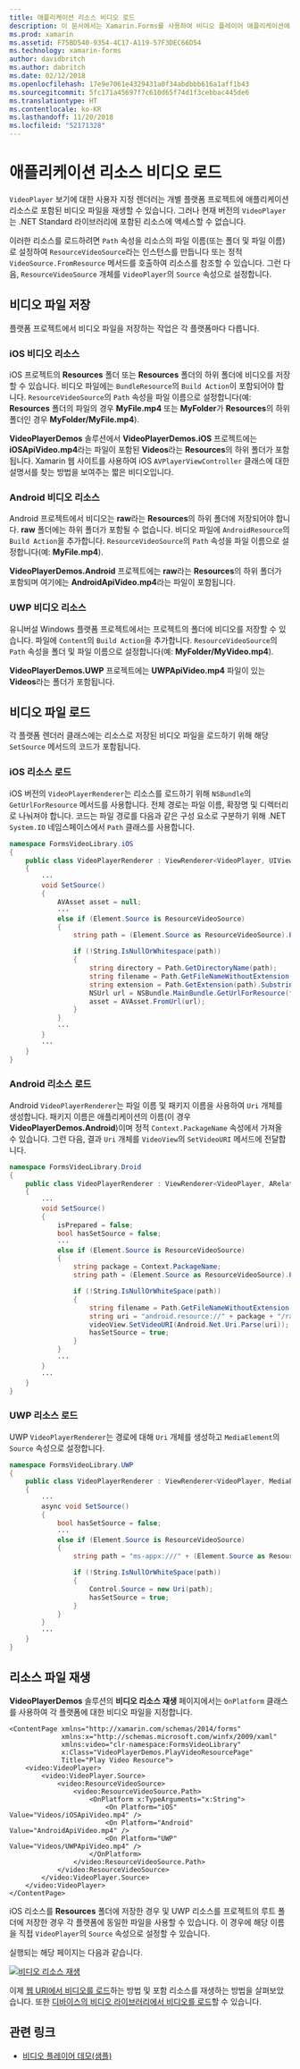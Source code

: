 ```yaml
---
title: 애플리케이션 리소스 비디오 로드
description: 이 문서에서는 Xamarin.Forms를 사용하여 비디오 플레이어 애플리케이션에서 애플리케이션 리소스로 저장된 비디오를 로드하는 방법을 설명합니다.
ms.prod: xamarin
ms.assetid: F75BD540-9354-4C17-A119-57F3DEC66D54
ms.technology: xamarin-forms
author: davidbritch
ms.author: dabritch
ms.date: 02/12/2018
ms.openlocfilehash: 17e9e7061e4329431a0f34abdbbb616a1aff1b43
ms.sourcegitcommit: 5fc171a45697f7c610d65f74d1f3cebbac445de6
ms.translationtype: HT
ms.contentlocale: ko-KR
ms.lasthandoff: 11/20/2018
ms.locfileid: "52171328"
---
```

# <a name="loading-application-resource-videos"></a>애플리케이션 리소스 비디오 로드

`VideoPlayer` 보기에 대한 사용자 지정 렌더러는 개별 플랫폼 프로젝트에 애플리케이션 리소스로 포함된 비디오 파일을 재생할 수 있습니다. 그러나 현재 버전의 `VideoPlayer`는 .NET Standard 라이브러리에 포함된 리소스에 액세스할 수 없습니다.

이러한 리소스를 로드하려면 `Path` 속성을 리소스의 파일 이름(또는 폴더 및 파일 이름)로 설정하여 `ResourceVideoSource`라는 인스턴스를 만듭니다 또는 정적 `VideoSource.FromResource` 메서드를 호출하여 리소스를 참조할 수 있습니다. 그런 다음, `ResourceVideoSource` 개체를 `VideoPlayer`의 `Source` 속성으로 설정합니다.

## <a name="storing-the-video-files"></a>비디오 파일 저장

플랫폼 프로젝트에서 비디오 파일을 저장하는 작업은 각 플랫폼마다 다릅니다.

### <a name="ios-video-resources"></a>iOS 비디오 리소스

iOS 프로젝트의 **Resources** 폴더 또는 **Resources** 폴더의 하위 폴더에 비디오를 저장할 수 있습니다. 비디오 파일에는 `BundleResource`의 `Build Action`이 포함되어야 합니다. `ResourceVideoSource`의 `Path` 속성을 파일 이름으로 설정합니다(예: **Resources** 폴더의 파일의 경우 **MyFile.mp4** 또는 **MyFolder**가 **Resources**의 하위 폴더인 경우 **MyFolder/MyFile.mp4**).

**VideoPlayerDemos** 솔루션에서 **VideoPlayerDemos.iOS** 프로젝트에는 **iOSApiVideo.mp4**라는 파일이 포함된 **Videos**라는 **Resources**의 하위 폴더가 포함됩니다. Xamarin 웹 사이트를 사용하여 iOS `AVPlayerViewController` 클래스에 대한 설명서를 찾는 방법을 보여주는 짧은 비디오입니다.

### <a name="android-video-resources"></a>Android 비디오 리소스

Android 프로젝트에서 비디오는 **raw**라는 **Resources**의 하위 폴더에 저장되어야 합니다. **raw** 폴더에는 하위 폴더가 포함될 수 없습니다. 비디오 파일에 `AndroidResource`의 `Build Action`을 추가합니다. `ResourceVideoSource`의 `Path` 속성을 파일 이름으로 설정합니다(예: **MyFile.mp4**).

**VideoPlayerDemos.Android** 프로젝트에는 **raw**라는 **Resources**의 하위 폴더가 포함되며 여기에는 **AndroidApiVideo.mp4**라는 파일이 포함됩니다.

### <a name="uwp-video-resources"></a>UWP 비디오 리소스

유니버설 Windows 플랫폼 프로젝트에서는 프로젝트의 폴더에 비디오를 저장할 수 있습니다. 파일에 `Content`의 `Build Action`을 추가합니다. `ResourceVideoSource`의 `Path` 속성을 폴더 및 파일 이름으로 설정합니다(예: **MyFolder/MyVideo.mp4**).

**VideoPlayerDemos.UWP** 프로젝트에는 **UWPApiVideo.mp4** 파일이 있는 **Videos**라는 폴더가 포함됩니다.

## <a name="loading-the-video-files"></a>비디오 파일 로드

각 플랫폼 렌더러 클래스에는 리소스로 저장된 비디오 파일을 로드하기 위해 해당 `SetSource` 메서드의 코드가 포함됩니다.

### <a name="ios-resource-loading"></a>iOS 리소스 로드

iOS 버전의 `VideoPlayerRenderer`는 리소스를 로드하기 위해 `NSBundle`의 `GetUrlForResource` 메서드를 사용합니다. 전체 경로는 파일 이름, 확장명 및 디렉터리로 나눠져야 합니다. 코드는 파일 경로를 다음과 같은 구성 요소로 구분하기 위해 .NET `System.IO` 네임스페이스에서 `Path` 클래스를 사용합니다.

```csharp
namespace FormsVideoLibrary.iOS
{
    public class VideoPlayerRenderer : ViewRenderer<VideoPlayer, UIView>
    {
        ···
        void SetSource()
        {
            AVAsset asset = null;
            ···
            else if (Element.Source is ResourceVideoSource)
            {
                string path = (Element.Source as ResourceVideoSource).Path;

                if (!String.IsNullOrWhitespace(path))
                {
                    string directory = Path.GetDirectoryName(path);
                    string filename = Path.GetFileNameWithoutExtension(path);
                    string extension = Path.GetExtension(path).Substring(1);
                    NSUrl url = NSBundle.MainBundle.GetUrlForResource(filename, extension, directory);
                    asset = AVAsset.FromUrl(url);
                }
            }
            ···
        }
        ···
    }
}
```

### <a name="android-resource-loading"></a>Android 리소스 로드

Android `VideoPlayerRenderer`는 파일 이름 및 패키지 이름을 사용하여 `Uri` 개체를 생성합니다. 패키지 이름은 애플리케이션의 이름(이 경우 **VideoPlayerDemos.Android**)이며 정적 `Context.PackageName` 속성에서 가져올 수 있습니다. 그런 다음, 결과 `Uri` 개체를 `VideoView`의 `SetVideoURI` 메서드에 전달합니다.

```csharp
namespace FormsVideoLibrary.Droid
{
    public class VideoPlayerRenderer : ViewRenderer<VideoPlayer, ARelativeLayout>
    {
        ···    
        void SetSource()
        {
            isPrepared = false;
            bool hasSetSource = false;
            ···
            else if (Element.Source is ResourceVideoSource)
            {
                string package = Context.PackageName;
                string path = (Element.Source as ResourceVideoSource).Path;

                if (!String.IsNullOrWhiteSpace(path))
                {
                    string filename = Path.GetFileNameWithoutExtension(path).ToLowerInvariant();
                    string uri = "android.resource://" + package + "/raw/" + filename;
                    videoView.SetVideoURI(Android.Net.Uri.Parse(uri));
                    hasSetSource = true;
                }
            }
            ···
        }
        ···
    }
}
```

### <a name="uwp-resource-loading"></a>UWP 리소스 로드

UWP `VideoPlayerRenderer`는 경로에 대해 `Uri` 개체를 생성하고 `MediaElement`의 `Source` 속성으로 설정합니다.

```csharp
namespace FormsVideoLibrary.UWP
{
    public class VideoPlayerRenderer : ViewRenderer<VideoPlayer, MediaElement>
    {
        ···
        async void SetSource()
        {
            bool hasSetSource = false;
            ···
            else if (Element.Source is ResourceVideoSource)
            {
                string path = "ms-appx:///" + (Element.Source as ResourceVideoSource).Path;

                if (!String.IsNullOrWhiteSpace(path))
                {
                    Control.Source = new Uri(path);
                    hasSetSource = true;
                }
            }
        }
        ···
    }
}
```

## <a name="playing-the-resource-file"></a>리소스 파일 재생

**VideoPlayerDemos** 솔루션의 **비디오 리소스 재생** 페이지에서는 `OnPlatform` 클래스를 사용하여 각 플랫폼에 대한 비디오 파일을 지정합니다.

```xaml
<ContentPage xmlns="http://xamarin.com/schemas/2014/forms"
             xmlns:x="http://schemas.microsoft.com/winfx/2009/xaml"
             xmlns:video="clr-namespace:FormsVideoLibrary"
             x:Class="VideoPlayerDemos.PlayVideoResourcePage"
             Title="Play Video Resource">
    <video:VideoPlayer>
        <video:VideoPlayer.Source>
            <video:ResourceVideoSource>
                <video:ResourceVideoSource.Path>
                    <OnPlatform x:TypeArguments="x:String">
                        <On Platform="iOS" Value="Videos/iOSApiVideo.mp4" />
                        <On Platform="Android" Value="AndroidApiVideo.mp4" />
                        <On Platform="UWP" Value="Videos/UWPApiVideo.mp4" />
                    </OnPlatform>
                </video:ResourceVideoSource.Path>
            </video:ResourceVideoSource>
        </video:VideoPlayer.Source>
    </video:VideoPlayer>
</ContentPage>
```

iOS 리소스를 **Resources** 폴더에 저장한 경우 및 UWP 리소스를 프로젝트의 루트 폴더에 저장한 경우 각 플랫폼에 동일한 파일을 사용할 수 있습니다. 이 경우에 해당 이름을 직접 `VideoPlayer`의 `Source` 속성으로 설정할 수 있습니다.

실행되는 해당 페이지는 다음과 같습니다.

[![비디오 리소스 재생](loading-resources-images/playvideoresource-small.png "비디오 리소스 재생")](loading-resources-images/playvideoresource-large.png#lightbox "리소스 비디오 재생")

이제 [웹 URI에서 비디오를 로드](web-videos.md)하는 방법 및 포함 리소스를 재생하는 방법을 살펴보았습니다. 또한 [디바이스의 비디오 라이브러리에서 비디오를 로드](accessing-library.md)할 수 있습니다.


## <a name="related-links"></a>관련 링크

- [비디오 플레이어 데모(샘플)](https://developer.xamarin.com/samples/xamarin-forms/customrenderers/VideoPlayerDemos/)
